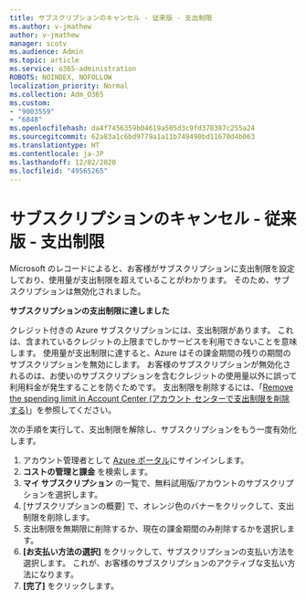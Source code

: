 ```yaml
---
title: サブスクリプションのキャンセル - 従来版 - 支出制限
ms.author: v-jmathew
author: v-jmathew
manager: scotv
ms.audience: Admin
ms.topic: article
ms.service: o365-administration
ROBOTS: NOINDEX, NOFOLLOW
localization_priority: Normal
ms.collection: Adm_O365
ms.custom:
- "9003559"
- "6848"
ms.openlocfilehash: da4f7456359b04619a505d3c9fd378387c255a24
ms.sourcegitcommit: 62a83a1c6bd9779a1a11b749490bd11670d4b063
ms.translationtype: HT
ms.contentlocale: ja-JP
ms.lasthandoff: 12/02/2020
ms.locfileid: "49565265"
---
```

# <a name="subscription-cancelled---legacy---spending-limit"></a>サブスクリプションのキャンセル - 従来版 - 支出制限

Microsoft のレコードによると、お客様がサブスクリプションに支出制限を設定しており、使用量が支出制限を超えていることがわかります。 そのため、サブスクリプションは無効化されました。

**サブスクリプションの支出制限に達しました**

クレジット付きの Azure サブスクリプションには、支出制限があります。 これは、含まれているクレジットの上限までしかサービスを利用できないことを意味します。 使用量が支出制限に達すると、Azure はその課金期間の残りの期間のサブスクリプションを無効にします。 お客様のサブスクリプションが無効化されるのは、お使いのサブスクリプションを含むクレジットの使用量以外に誤って利用料金が発生することを防ぐためです。 支出制限を削除するには、「[Remove the spending limit in Account Center (アカウント センターで支出制限を削除する)](https://docs.microsoft.com/azure/cost-management-billing/manage/spending-limit#remove)」を参照してください。

次の手順を実行して、支出制限を解除し、サブスクリプションをもう一度有効化します。

1. アカウント管理者として [Azure ポータル](https://portal.azure.com/)にサインインします。
2. **コストの管理と課金** を検索します。
3. **マイ サブスクリプション** の一覧で、無料試用版/アカウントのサブスクリプションを選択します。
4. [サブスクリプションの概要] で、オレンジ色のバナーをクリックして、支出制限を削除します。
5. 支出制限を無期限に削除するか、現在の課金期間のみ削除するかを選択します。
6. **[お支払い方法の選択]** をクリックして、サブスクリプションの支払い方法を選択します。 これが、お客様のサブスクリプションのアクティブな支払い方法になります。
7. **[完了]** をクリックします。
